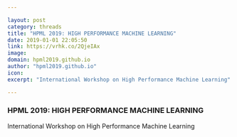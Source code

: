 ```yaml
---

layout: post
category: threads
title: "HPML 2019: HIGH PERFORMANCE MACHINE LEARNING"
date: 2019-01-01 22:05:50
link: https://vrhk.co/2QjeIAx
image: 
domain: hpml2019.github.io
author: "hpml2019.github.io"
icon: 
excerpt: "International Workshop on High Performance Machine Learning"

---
```


### HPML 2019: HIGH PERFORMANCE MACHINE LEARNING

International Workshop on High Performance Machine Learning